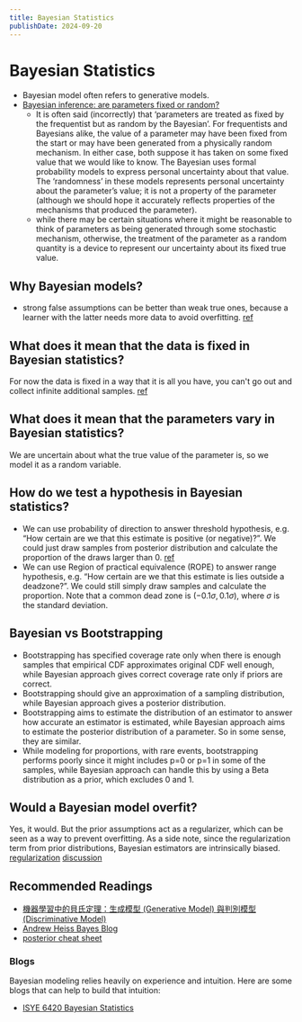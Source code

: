 ```yaml
---
title: Bayesian Statistics
publishDate: 2024-09-20
---
```


# Bayesian Statistics

- Bayesian model often refers to generative models.
- [Bayesian inference: are parameters fixed or random?](https://thestatsgeek.com/2015/04/22/bayesian-inference-are-parameters-fixed-or-random/)
  - It is often said (incorrectly) that ‘parameters are treated as fixed by the frequentist but as random by the Bayesian’. For frequentists and Bayesians alike, the value of a parameter may have been fixed from the start or may have been generated from a physically random mechanism. In either case, both suppose it has taken on some fixed value that we would like to know. The Bayesian uses formal probability models to express personal uncertainty about that value. The ‘randomness’ in these models represents personal uncertainty about the parameter’s value; it is not a property of the parameter (although we should hope it accurately reflects properties of the mechanisms that produced the parameter).
  - while there may be certain situations where it might be reasonable to think of parameters as being generated through some stochastic mechanism, otherwise, the treatment of the parameter as a random quantity is a device to represent our uncertainty about its fixed true value.

## Why Bayesian models?

- strong false assumptions can be better than weak true ones, because a learner with the latter needs more data to avoid overfitting. [ref](https://dl.acm.org/doi/pdf/10.1145/2347736.2347755)

## What does it mean that the data is fixed in Bayesian statistics?

For now the data is fixed in a way that it is all you have, you can't go out and collect infinite additional samples. [ref](https://evalf21.classes.andrewheiss.com/resource/bayes/#confidence-intervals-vs-credible-intervals)

## What does it mean that the parameters vary in Bayesian statistics?

We are uncertain about what the true value of the parameter is, so we model it as a random variable.

## How do we test a hypothesis in Bayesian statistics?

- We can use probability of direction to answer threshold hypothesis, e.g. “How certain are we that this estimate is positive (or negative)?”. We could just draw samples from posterior distribution and calculate the proportion of the draws larger than 0. [ref](https://evalf21.classes.andrewheiss.com/resource/bayes/#probability-of-direction)
- We can use Region of practical equivalence (ROPE) to answer range hypothesis, e.g. “How certain are we that this estimate is lies outside a deadzone?”. We could still simply draw samples and calculate the proportion. Note that a common dead zone is $(-0.1\sigma, 0.1\sigma)$, where $\sigma$ is the standard deviation.

## Bayesian vs Bootstrapping

- Bootstrapping has specified coverage rate only when there is enough samples that empirical CDF approximates original CDF well enough, while Bayesian approach gives correct coverage rate only if priors are correct.
- Bootstrapping should give an approximation of a sampling distribution, while Bayesian approach gives a posterior distribution.
- Bootstrapping aims to estimate the distribution of an estimator to answer how accurate an estimator is estimated, while Bayesian approach aims to estimate the posterior distribution of a parameter. So in some sense, they are similar.
- While modeling for proportions, with rare events, bootstrapping performs poorly since it might includes p=0 or p=1 in some of the samples, while Bayesian approach can handle this by using a Beta distribution as a prior, which excludes 0 and 1.

## Would a Bayesian model overfit?

Yes, it would. But the prior assumptions act as a regularizer, which can be seen as a way to prevent overfitting. As a side note, since the regularization term from prior distributions, Bayesian estimators are intrinsically biased. [regularization](regularization.md#a-probabilistic-interpretation-of-regularization) [discussion](https://stats.stackexchange.com/questions/265094/is-it-true-that-bayesian-methods-dont-overfit)

## Recommended Readings

- [機器學習中的貝氏定理：生成模型 (Generative Model) 與判別模型 (Discriminative Model)](https://taweihuang.hpd.io/2017/03/21/mlbayes/)
- [Andrew Heiss Bayes Blog](https://www.andrewheiss.com/blog/)
- [posterior cheat sheet](https://www.andrewheiss.com/blog/2022/09/26/guide-visualizing-types-posteriors/images/posterior-predictions-cheat-sheet_v2-0.pdf)

### Blogs

Bayesian modeling relies heavily on experience and intuition. Here are some blogs that can help to build that intuition:

- [ISYE 6420 Bayesian Statistics](https://areding.github.io/6420-pymc/intro.html#)
